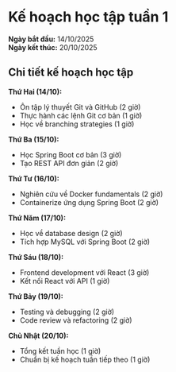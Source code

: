 # Kế hoạch học tập tuần 1

**Ngày bắt đầu:** 14/10/2025  
**Ngày kết thúc:** 20/10/2025  

## Chi tiết kế hoạch học tập

**Thứ Hai (14/10):**
- Ôn tập lý thuyết Git và GitHub (2 giờ)
- Thực hành các lệnh Git cơ bản (1 giờ)
- Học về branching strategies (1 giờ)

**Thứ Ba (15/10):**
- Học Spring Boot cơ bản (3 giờ)
- Tạo REST API đơn giản (2 giờ)

**Thứ Tư (16/10):**
- Nghiên cứu về Docker fundamentals (2 giờ)
- Containerize ứng dụng Spring Boot (2 giờ)

**Thứ Năm (17/10):**
- Học về database design (2 giờ)
- Tích hợp MySQL với Spring Boot (2 giờ)

**Thứ Sáu (18/10):**
- Frontend development với React (3 giờ)
- Kết nối React với API (1 giờ)

**Thứ Bảy (19/10):**
- Testing và debugging (2 giờ)
- Code review và refactoring (2 giờ)

**Chủ Nhật (20/10):**
- Tổng kết tuần học (1 giờ)
- Chuẩn bị kế hoạch tuần tiếp theo (1 giờ)